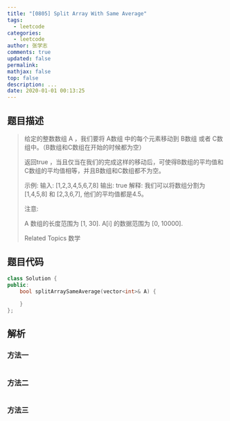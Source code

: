 ```yaml
---
title: "[0805] Split Array With Same Average"
tags:
  - leetcode
categories:
  - leetcode
author: 张学志
comments: true
updated: false
permalink:
mathjax: false
top: false
description: ...
date: 2020-01-01 00:13:25
---
```


## 题目描述

> 给定的整数数组 A ，我们要将 A数组 中的每个元素移动到 B数组 或者 C数组中。（B数组和C数组在开始的时候都为空） 
> 
> 返回true ，当且仅当在我们的完成这样的移动后，可使得B数组的平均值和C数组的平均值相等，并且B数组和C数组都不为空。 
> 
> 
> 示例:
> 输入: 
> [1,2,3,4,5,6,7,8]
> 输出: true
> 解释: 我们可以将数组分割为 [1,4,5,8] 和 [2,3,6,7], 他们的平均值都是4.5。
> 
> 
> 注意: 
> 
> 
> A 数组的长度范围为 [1, 30]. 
> A[i] 的数据范围为 [0, 10000]. 
> 
> Related Topics 数学

## 题目代码

```cpp
class Solution {
public:
    bool splitArraySameAverage(vector<int>& A) {
        
    }
};
```

## 解析

### 方法一

```cpp

```

### 方法二

```cpp

```

### 方法三

```cpp

```

